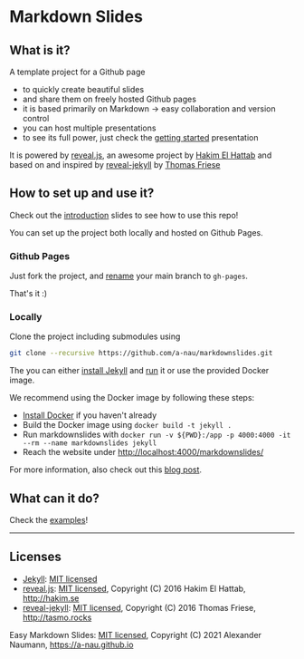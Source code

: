 # Markdown Slides

## What is it?

A template project for a Github page

- to quickly create beautiful slides
- and share them on freely hosted Github pages
- it is based primarily on Markdown &rarr; easy collaboration and version control
- you can host multiple presentations
- to see its full power, just check the [getting started](https://a-nau.github.io/markdownslides/getting_started) presentation

It is powered by [reveal.js](https://revealjs.com/), an awesome project by [Hakim El Hattab](https://twitter.com/hakimel) and based on and inspired by [reveal-jekyll](https://github.com/tasmo/reveal-jekyll) by [Thomas Friese](https://twitter.com/_tasmo)

## How to set up and use it?

Check out the [introduction](https://a-nau.github.io/markdownslides/getting_started#/02_intro) slides to see how to use this repo!

You can set up the project both locally and hosted on Github Pages.

### Github Pages

Just fork the project, and [rename](https://docs.github.com/en/github/administering-a-repository/managing-branches-in-your-repository/renaming-a-branch) your main branch to `gh-pages`.

That's it :)

### Locally

Clone the project including submodules using

```bash
git clone --recursive https://github.com/a-nau/markdownslides.git
```

The you can either [install Jekyll](https://jekyllrb.com/docs/installation/) and [run](https://jekyllrb.com/docs/usage/) it or use the provided Docker image.

We recommend using the Docker image by following these steps:

- [Install Docker](https://docs.docker.com/get-docker/) if you haven't already
- Build the Docker image using `docker build -t jekyll .`
- Run markdownslides with `docker run -v ${PWD}:/app -p 4000:4000 -it --rm --name markdownslides jekyll`
- Reach the website under [http://localhost:4000/markdownslides/](http://localhost:4000/markdownslides/)

For more information, also check out this [blog post](https://alcher.dev/2020/jekyll-on-docker/).

## What can it do?

Check the [examples](https://a-nau.github.io/markdownslides/getting_started#/03_examples)!

---

## Licenses

- [Jekyll](//github.com/jekyll/jekyll): [MIT licensed](//github.com/jekyll/jekyll/blob/master/LICENSE)
- [reveal.js](//github.com/hakimel/reveal.js): [MIT licensed](//github.com/hakimel/assets/reveal.js/blob/master/LICENSE), Copyright (C) 2016 Hakim El Hattab, http://hakim.se
- [reveal-jekyll](//github.com/tasmo/reveal-jekyll): [MIT licensed](//github.com/tasmo/reveal-jekyll/blob/master/LICENSE), Copyright (C) 2016 Thomas Friese, http://tasmo.rocks

Easy Markdown Slides: [MIT licensed](./LICENSE), Copyright (C) 2021 Alexander Naumann, https://a-nau.github.io
